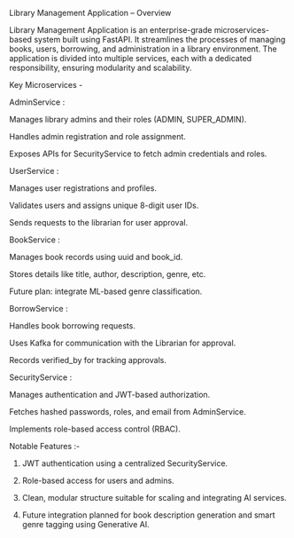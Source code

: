 Library Management Application – Overview

Library Management Application is an enterprise-grade microservices-based system built using FastAPI. It streamlines the processes of managing books, users, borrowing, and administration in a library environment. The application is divided into multiple services, each with a dedicated responsibility, ensuring modularity and scalability.

Key Microservices -

AdminService :

Manages library admins and their roles (ADMIN, SUPER_ADMIN).

Handles admin registration and role assignment.

Exposes APIs for SecurityService to fetch admin credentials and roles.

UserService :

Manages user registrations and profiles.

Validates users and assigns unique 8-digit user IDs.

Sends requests to the librarian for user approval.

BookService :

Manages book records using uuid and book_id.

Stores details like title, author, description, genre, etc.

Future plan: integrate ML-based genre classification.

BorrowService :

Handles book borrowing requests.

Uses Kafka for communication with the Librarian for approval.

Records verified_by for tracking approvals.

SecurityService :

Manages authentication and JWT-based authorization.

Fetches hashed passwords, roles, and email from AdminService.

Implements role-based access control (RBAC).


Notable Features :-

1. JWT authentication using a centralized SecurityService.

2. Role-based access for users and admins.

3. Clean, modular structure suitable for scaling and integrating AI services.

4. Future integration planned for book description generation and smart genre tagging using Generative AI.
